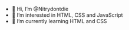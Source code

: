 - 👋 Hi, I’m @Nitrydontdie
- 👀 I’m interested in HTML, CSS and JavaScript 
- 🌱 I’m currently learning HTML and CSS

